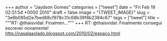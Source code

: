 
+++
author = "Jaydson Gomes"
categories = ["tweet"]
date = "Fri Feb 19 02:51:54 +0000 2010"
draft = false
image = "{TWEET_IMAGE}"
slug = "3e8b085d2e7bed88cf978c31c68b39f8b2394c67"
tags = ["tweet"]
title = """RT: @thaisvidal: Finalmen..."""
+++
RT: @thaisvidal: Finalmente consegui escrever novamente! http://nasalaaolado.blogspot.com/2010/02/espaco.html
